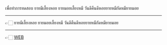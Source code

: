 เพื่อทำการทดสอบ
ยายมีเลี้ยงหอย ยายมอยเลี้ยงหมี วันดีคืนดีหอยยายหมีกัดหมียายมอย
- - -
👉🏻 ยายมีเลี้ยงหอย ยายมอยเลี้ยงหมี วันดีคืนดีหอยยายหมีกัดหมียายมอย
- - -
👉🏻 [WEB](https://www.w3schools.com/html/default.asp)
